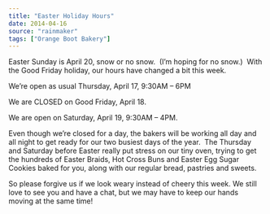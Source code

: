 ```yaml
---
title: "Easter Holiday Hours"
date: 2014-04-16
source: "rainmaker"
tags: ["Orange Boot Bakery"]
---
```



Easter Sunday is April 20, snow or no snow.  (I’m hoping for no snow.)  With the Good Friday holiday, our hours have changed a bit this week.

We’re open as usual Thursday, April 17, 9:30AM – 6PM

We are CLOSED on Good Friday, April 18.

We are open on Saturday, April 19, 9:30AM – 4PM.

Even though we’re closed for a day, the bakers will be working all day and all night to get ready for our two busiest days of the year.  The Thursday and Saturday before Easter really put stress on our tiny oven, trying to get the hundreds of Easter Braids, Hot Cross Buns and Easter Egg Sugar Cookies baked for you, along with our regular bread, pastries and sweets. 

So please forgive us if we look weary instead of cheery this week. We still love to see you and have a chat, but we may have to keep our hands moving at the same time!
